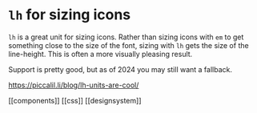 # `lh` for sizing icons

`lh` is a great unit for sizing icons. Rather than sizing icons with `em` to get something close to the size of the font, sizing with `lh` gets the size of the line-height. This is often a more visually pleasing result.

Support is pretty good, but as of 2024 you may still want a fallback.

https://piccalil.li/blog/lh-units-are-cool/

[[components]]
[[css]]
[[designsystem]]